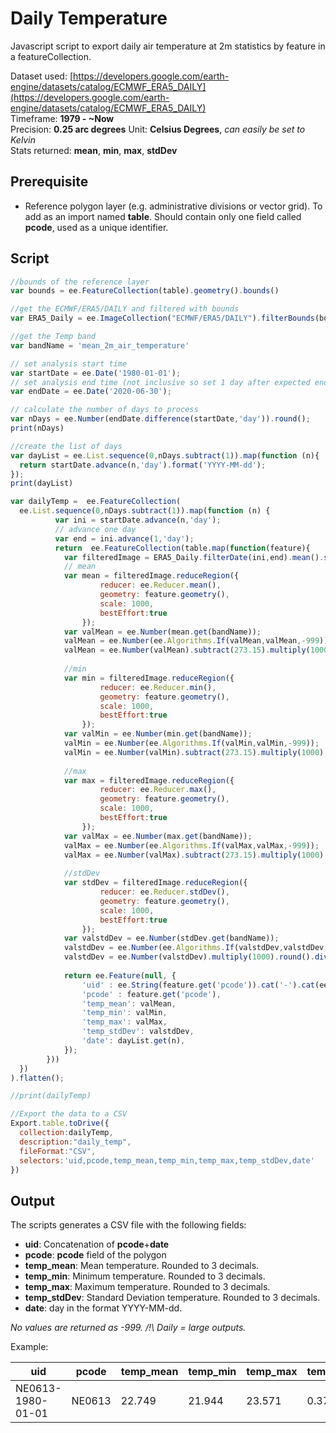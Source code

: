 # Daily Temperature

Javascript script to export daily air temperature at 2m statistics by feature in a featureCollection.

Dataset used: [https://developers.google.com/earth-engine/datasets/catalog/ECMWF_ERA5_DAILY](https://developers.google.com/earth-engine/datasets/catalog/ECMWF_ERA5_DAILY)  
Timeframe: **1979 - ~Now**  
Precision: **0.25 arc degrees**
Unit: **Celsius Degrees**, *can easily be set to Kelvin*  
Stats returned: **mean**, **min**, **max**, **stdDev**

## Prerequisite

- Reference polygon layer (e.g. administrative divisions or vector grid). To add as an import named **table**. Should contain only one field called **pcode**, used as a unique identifier.

## Script

```javascript
//bounds of the reference layer
var bounds = ee.FeatureCollection(table).geometry().bounds()

//get the ECMWF/ERA5/DAILY and filtered with bounds
var ERA5_Daily = ee.ImageCollection("ECMWF/ERA5/DAILY").filterBounds(bounds);

//get the Temp band
var bandName = 'mean_2m_air_temperature'

// set analysis start time
var startDate = ee.Date('1980-01-01'); 
// set analysis end time (not inclusive so set 1 day after expected enddate)
var endDate = ee.Date('2020-06-30'); 

// calculate the number of days to process
var nDays = ee.Number(endDate.difference(startDate,'day')).round();
print(nDays)

//create the list of days
var dayList = ee.List.sequence(0,nDays.subtract(1)).map(function (n){
  return startDate.advance(n,'day').format('YYYY-MM-dd');
});
print(dayList)

var dailyTemp =  ee.FeatureCollection(
  ee.List.sequence(0,nDays.subtract(1)).map(function (n) {
          var ini = startDate.advance(n,'day');
          // advance one day
          var end = ini.advance(1,'day');
          return  ee.FeatureCollection(table.map(function(feature){
            var filteredImage = ERA5_Daily.filterDate(ini,end).mean().select(bandName)
            // mean
            var mean = filteredImage.reduceRegion({
                    reducer: ee.Reducer.mean(),
                    geometry: feature.geometry(),
                    scale: 1000,
                    bestEffort:true
                });
            var valMean = ee.Number(mean.get(bandName));
            valMean = ee.Number(ee.Algorithms.If(valMean,valMean,-999));
            valMean = ee.Number(valMean).subtract(273.15).multiply(1000).round().divide(1000) //scale : 0.0001 and 3 digits
            
            //min
            var min = filteredImage.reduceRegion({
                    reducer: ee.Reducer.min(),
                    geometry: feature.geometry(),
                    scale: 1000,
                    bestEffort:true
                });
            var valMin = ee.Number(min.get(bandName));
            valMin = ee.Number(ee.Algorithms.If(valMin,valMin,-999));
            valMin = ee.Number(valMin).subtract(273.15).multiply(1000).round().divide(1000) //scale : 0.0001 and 3 digits
            
            //max
            var max = filteredImage.reduceRegion({
                    reducer: ee.Reducer.max(),
                    geometry: feature.geometry(),
                    scale: 1000,
                    bestEffort:true
                });
            var valMax = ee.Number(max.get(bandName));
            valMax = ee.Number(ee.Algorithms.If(valMax,valMax,-999));
            valMax = ee.Number(valMax).subtract(273.15).multiply(1000).round().divide(1000) //scale : 0.0001 and 3 digits
            
            //stdDev
            var stdDev = filteredImage.reduceRegion({
                    reducer: ee.Reducer.stdDev(),
                    geometry: feature.geometry(),
                    scale: 1000,
                    bestEffort:true
                });
            var valstdDev = ee.Number(stdDev.get(bandName));
            valstdDev = ee.Number(ee.Algorithms.If(valstdDev,valstdDev,-999));
            valstdDev = ee.Number(valstdDev).multiply(1000).round().divide(1000) //scale : 0.0001 and 3 digits
            
            return ee.Feature(null, {
                'uid' : ee.String(feature.get('pcode')).cat('-').cat(ee.String(dayList.get(n))),
                'pcode' : feature.get('pcode'),
                'temp_mean': valMean,
                'temp_min': valMin,
                'temp_max': valMax,
                'temp_stdDev': valstdDev,
                'date': dayList.get(n),
            });
        }))
  })
).flatten();

//print(dailyTemp)

//Export the data to a CSV
Export.table.toDrive({
  collection:dailyTemp,
  description:"daily_temp",
  fileFormat:"CSV",
  selectors:'uid,pcode,temp_mean,temp_min,temp_max,temp_stdDev,date'
})
```
## Output

The scripts generates a CSV file with the following fields:

- **uid**: Concatenation of **pcode**+**date**
- **pcode**: **pcode** field of the polygon
- **temp_mean**: Mean temperature. Rounded to 3 decimals.
- **temp_min**: Minimum temperature. Rounded to 3 decimals.
- **temp_max**: Maximum temperature. Rounded to 3 decimals.
- **temp_stdDev**: Standard Deviation temperature. Rounded to 3 decimals.
- **date**: day in the format YYYY-MM-dd.

*No values are returned as -999.*
*/!\ Daily = large outputs.*

Example:

|uid           |pcode |temp_mean|temp_min|temp_max|temp_stdDev|date   |
|--------------|------|---------|--------|--------|-----------|-------|
|NE0613-1980-01-01|NE0613|22.749    |21.944   |23.571   |0.379      |1980-01-01|